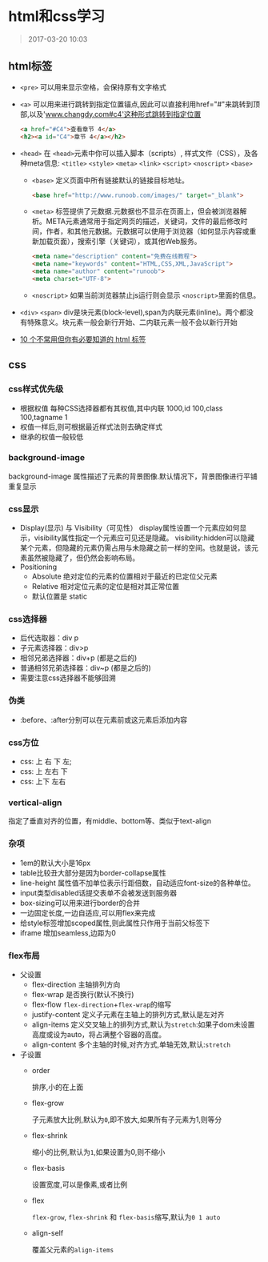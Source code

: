 # html和css学习
>2017-03-20 10:03

## html标签
* `<pre>`
  可以用来显示空格，会保持原有文字格式
  
* `<a>`
  可以用来进行跳转到指定位置锚点,因此可以直接利用href="#"来跳转到顶部,以及'www.changdy.com#c4'这种形式跳转到指定位置
  ```html
  <a href="#C4">查看章节 4</a>
  <h2><a id="C4">章节 4</a></h2>
  ```
  
* `<head>`
  在 `<head>`元素中你可以插入脚本（scripts）, 样式文件（CSS），及各种meta信息: `<title>` `<style>` `<meta>` `<link>` `<script>` `<noscript>` `<base>`
  * `<base>`
    定义页面中所有链接默认的链接目标地址。
    ```html
    <base href="http://www.runoob.com/images/" target="_blank">
    ```
  * `<meta>`
    标签提供了元数据.元数据也不显示在页面上，但会被浏览器解析。META元素通常用于指定网页的描述，关键词，文件的最后修改时间，作者，和其他元数据。元数据可以使用于浏览器（如何显示内容或重新加载页面），搜索引擎（关键词），或其他Web服务。
    ```html
    <meta name="description" content="免费在线教程">
    <meta name="keywords" content="HTML,CSS,XML,JavaScript">
    <meta name="author" content="runoob">
    <meta charset="UTF-8">
    ```
  * `<noscript>`
    如果当前浏览器禁止js运行则会显示 `<noscript>`里面的信息。
  
* `<div>` `<span>`
  div是块元素(block-level),span为内联元素(inline)。两个都没有特殊意义。块元素一般会新行开始、二内联元素一般不会以新行开始
  
* [10 个不常用但你有必要知道的 html 标签](https://www.v2ex.com/t/551323#reply8)
## css
### css样式优先级
* 根据权值
  每种CSS选择器都有其权值,其中内联 1000,id 100,class 100,tagname 1
* 权值一样后,则可根据最近样式法则去确定样式
* 继承的权值一般较低
### background-image
background-image 属性描述了元素的背景图像.默认情况下，背景图像进行平铺重复显示
### css显示
* Display(显示) 与 Visibility（可见性）
  display属性设置一个元素应如何显示，visibility属性指定一个元素应可见还是隐藏。
  visibility:hidden可以隐藏某个元素，但隐藏的元素仍需占用与未隐藏之前一样的空间。也就是说，该元素虽然被隐藏了，但仍然会影响布局。
* Positioning
  * Absolute 绝对定位的元素的位置相对于最近的已定位父元素
  * Relative 相对定位元素的定位是相对其正常位置
  * 默认位置是 static
### css选择器
* 后代选取器：div p
* 子元素选择器：div>p
* 相邻兄弟选择器：div+p (都是之后的)
* 普通相邻兄弟选择器：div~p (都是之后的)
* 需要注意css选择器不能够回溯
### 伪类
* :before、:after分别可以在元素前或这元素后添加内容
### css方位
* css: 上 右 下 左;
* css: 上 左右 下
* css: 上下 左右
### vertical-align
指定了垂直对齐的位置，有middle、bottom等、类似于text-align
### 杂项
* 1em的默认大小是16px
* table比较丑大部分是因为border-collapse属性
* line-height 属性值不加单位表示行距倍数，自动适应font-size的各种单位。
* input类型disabled话提交表单不会被发送到服务器
* box-sizing可以用来进行border的合并
* 一边固定长度,一边自适应,可以用flex来完成
* 给style标签增加scoped属性,则此属性只作用于当前父标签下
* iframe 增加seamless,边距为0
### flex布局
* 父设置
  * flex-direction
    主轴排列方向
  * flex-wrap
    是否换行(默认不换行)
  * flex-flow
    `flex-direction`+`flex-wrap`的缩写
  * justify-content
    定义子元素在主轴上的排列方式,默认是左对齐
  * align-items
    定义交叉轴上的排列方式,默认为`stretch`:如果子dom未设置高度或设为auto，将占满整个容器的高度。
  * align-content
    多个主轴的时候,对齐方式,单轴无效,默认:`stretch`
* 子设置
  * order

    排序,小的在上面

  * flex-grow

    子元素放大比例,默认为`0`,即不放大,如果所有子元素为1,则等分

  * flex-shrink

    缩小的比例,默认为`1`,如果设置为0,则不缩小

  * flex-basis

    设置宽度,可以是像素,或者比例

  * flex

    `flex-grow`, `flex-shrink` 和 `flex-basis`缩写,默认为`0 1 auto`

  * align-self

    覆盖父元素的`align-items`